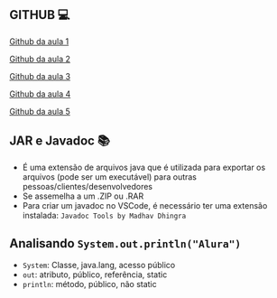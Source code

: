 ## GITHUB 💻

[Github da aula 1](https://github.com/alura-cursos/Curso-Java-parte-5-Pacotes-e-java.lang/archive/capitulo1.zip)

[Github da aula 2](https://github.com/alura-cursos/Curso-Java-parte-5-Pacotes-e-java.lang/archive/capitulo2.zip)

[Github da aula 3](https://github.com/alura-cursos/Curso-Java-parte-5-Pacotes-e-java.lang/archive/capitulo3.zip)

[Github da aula 4](https://github.com/alura-cursos/Curso-Java-parte-5-Pacotes-e-java.lang/archive/capitulo4.zip)

[Github da aula 5](https://github.com/alura-cursos/Curso-Java-parte-5-Pacotes-e-java.lang/archive/capitulo5.zip)

## JAR e Javadoc 📚

- É uma extensão de arquivos java que é utilizada para exportar os arquivos (pode ser um executável) para outras pessoas/clientes/desenvolvedores
- Se assemelha a um .ZIP ou .RAR
- Para criar um javadoc no VSCode, é necessário ter uma extensão instalada: ``Javadoc Tools by Madhav Dhingra``

## Analisando ``System.out.println("Alura")``

- ``System``: Classe, java.lang, acesso público
- ``out``: atributo, público, referência, static
- ``println``: método, público, não static